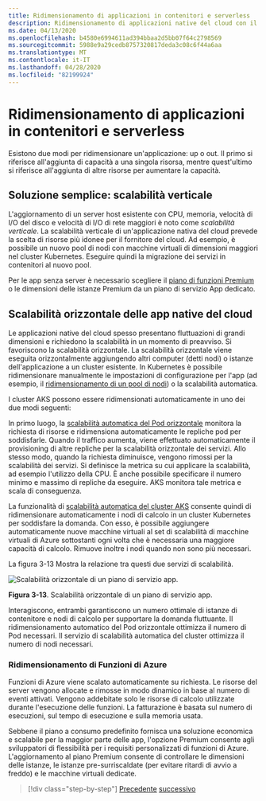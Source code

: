 ```yaml
---
title: Ridimensionamento di applicazioni in contenitori e serverless
description: Ridimensionamento di applicazioni native del cloud con il servizio Azure Kubernetes per soddisfare le richieste degli utenti.
ms.date: 04/13/2020
ms.openlocfilehash: b4580e6994611ad394bbaa2d5bb07f64c2798569
ms.sourcegitcommit: 5988e9a29cedb8757320817deda3c08c6f44a6aa
ms.translationtype: MT
ms.contentlocale: it-IT
ms.lasthandoff: 04/28/2020
ms.locfileid: "82199924"
---
```

# <a name="scaling-containers-and-serverless-applications"></a>Ridimensionamento di applicazioni in contenitori e serverless

Esistono due modi per ridimensionare un'applicazione: up o out. Il primo si riferisce all'aggiunta di capacità a una singola risorsa, mentre quest'ultimo si riferisce all'aggiunta di altre risorse per aumentare la capacità.

## <a name="the-simple-solution-scaling-up"></a>Soluzione semplice: scalabilità verticale

L'aggiornamento di un server host esistente con CPU, memoria, velocità di I/O del disco e velocità di I/O di rete maggiori è noto come *scalabilità verticale*. La scalabilità verticale di un'applicazione nativa del cloud prevede la scelta di risorse più idonee per il fornitore del cloud. Ad esempio, è possibile un nuovo pool di nodi con macchine virtuali di dimensioni maggiori nel cluster Kubernetes. Eseguire quindi la migrazione dei servizi in contenitori al nuovo pool.

Per le app senza server è necessario scegliere il [piano di funzioni Premium](https://docs.microsoft.com/azure/azure-functions/functions-scale) o le dimensioni delle istanze Premium da un piano di servizio App dedicato.

## <a name="scaling-out-cloud-native-apps"></a>Scalabilità orizzontale delle app native del cloud

Le applicazioni native del cloud spesso presentano fluttuazioni di grandi dimensioni e richiedono la scalabilità in un momento di preavviso. Si favoriscono la scalabilità orizzontale. La scalabilità orizzontale viene eseguita orizzontalmente aggiungendo altri computer (detti nodi) o istanze dell'applicazione a un cluster esistente. In Kubernetes è possibile ridimensionare manualmente le impostazioni di configurazione per l'app (ad esempio, il [ridimensionamento di un pool di nodi](https://docs.microsoft.com/azure/aks/use-multiple-node-pools#scale-a-node-pool-manually)) o la scalabilità automatica.

I cluster AKS possono essere ridimensionati automaticamente in uno dei due modi seguenti:

In primo luogo, la [scalabilità automatica del Pod orizzontale](https://docs.microsoft.com/azure/aks/tutorial-kubernetes-scale#autoscale-pods) monitora la richiesta di risorse e ridimensiona automaticamente le repliche pod per soddisfarle. Quando il traffico aumenta, viene effettuato automaticamente il provisioning di altre repliche per la scalabilità orizzontale dei servizi. Allo stesso modo, quando la richiesta diminuisce, vengono rimossi per la scalabilità dei servizi. Si definisce la metrica su cui applicare la scalabilità, ad esempio l'utilizzo della CPU. È anche possibile specificare il numero minimo e massimo di repliche da eseguire. AKS monitora tale metrica e scala di conseguenza.

La funzionalità di [scalabilità automatica del cluster AKS](https://docs.microsoft.com/azure/aks/cluster-autoscaler) consente quindi di ridimensionare automaticamente i nodi di calcolo in un cluster Kubernetes per soddisfare la domanda. Con esso, è possibile aggiungere automaticamente nuove macchine virtuali al set di scalabilità di macchine virtuali di Azure sottostanti ogni volta che è necessaria una maggiore capacità di calcolo. Rimuove inoltre i nodi quando non sono più necessari.

La figura 3-13 Mostra la relazione tra questi due servizi di scalabilità.

![Scalabilità orizzontale di un piano di servizio app.](./media/aks-cluster-autoscaler.png)

**Figura 3-13**. Scalabilità orizzontale di un piano di servizio app.

Interagiscono, entrambi garantiscono un numero ottimale di istanze di contenitore e nodi di calcolo per supportare la domanda fluttuante. Il ridimensionamento automatico del Pod orizzontale ottimizza il numero di Pod necessari. Il servizio di scalabilità automatica del cluster ottimizza il numero di nodi necessari.

### <a name="scaling-azure-functions"></a>Ridimensionamento di Funzioni di Azure

Funzioni di Azure viene scalato automaticamente su richiesta. Le risorse del server vengono allocate e rimosse in modo dinamico in base al numero di eventi attivati. Vengono addebitate solo le risorse di calcolo utilizzate durante l'esecuzione delle funzioni. La fatturazione è basata sul numero di esecuzioni, sul tempo di esecuzione e sulla memoria usata.

Sebbene il piano a consumo predefinito fornisca una soluzione economica e scalabile per la maggior parte delle app, l'opzione Premium consente agli sviluppatori di flessibilità per i requisiti personalizzati di funzioni di Azure. L'aggiornamento al piano Premium consente di controllare le dimensioni delle istanze, le istanze pre-surriscaldate (per evitare ritardi di avvio a freddo) e le macchine virtuali dedicate.

>[!div class="step-by-step"]
>[Precedente](deploy-containers-azure.md)
>[successivo](other-deployment-options.md)

